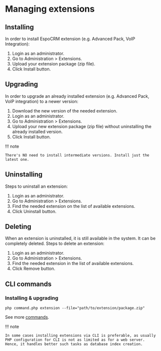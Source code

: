 # Managing extensions

## Installing

In order to install EspoCRM extension (e.g. Advanced Pack, VoIP Integration):

1. Login as an administrator.
2. Go to Administration > Extensions.
3. Upload your extension package (zip file).
4. Click Install button.


## Upgrading

In order to upgrade an already installed extension (e.g. Advanced Pack, VoIP integration) to a newer version:

1. Download the new version of the needed extension.
2. Login as an administrator.
3. Go to Administration > Extensions.
4. Upload your new extension package (zip file) without uninstalling the already installed version.
5. Click Install button.

!!! note

    There's NO need to install intermediate versions. Install just the latest one.

## Uninstalling

Steps to uninstall an extension:

1. Login as an administrator.
2. Go to Administration > Extensions.
3. Find the needed extension on the list of available extensions.
4. Click Uninstall button.

## Deleting

When an extension is uninstalled, it is still available in the system. It can be completely deleted. Steps to delete an extension:

1. Login as an administrator.
2. Go to Administration > Extensions.
3. Find the needed extension in the list of available extensions.
4. Click Remove button.

## CLI commands

### Installing & upgrading

```
php command.php extension --file="path/to/extension/package.zip"
```

See more [commands](commands.md#extension).

!!! note

    In some cases installing extensions via CLI is preferable, as usually PHP configuration for CLI is not as limited as for a web server.
    Hence, it handles better such tasks as database index creation.
